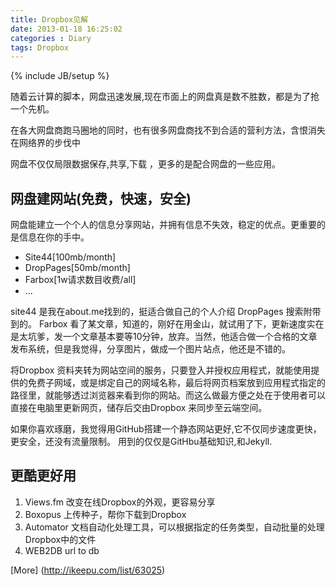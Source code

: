 ```yaml
---
title: Dropbox见解
date: 2013-01-18 16:25:02
categories : Diary
tags: Dropbox
---
```


{% include JB/setup %}


随着云计算的脚本，网盘迅速发展,现在市面上的网盘真是数不胜数，都是为了抢一个先机。

在各大网盘商跑马圈地的同时，也有很多网盘商找不到合适的营利方法，含恨消失在网络界的步伐中

网盘不仅仅局限数据保存,共享,下载 ，更多的是配合网盘的一些应用。

## 网盘建网站(免费，快速，安全)

网盘能建立一个个人的信息分享网站，并拥有信息不失效，稳定的优点。更重要的是信息在你的手中。

* Site44[100mb/month]
* DropPages[50mb/month]
* Farbox[1w请求数目收费/all]
* ...

<!-- more -->

site44 是我在about.me找到的，挺适合做自己的个人介绍
DropPages 搜索附带到的。
Farbox 看了某文章，知道的，刚好在用金山，就试用了下，更新速度实在是太坑爹，发一个文章基本要等10分钟，放弃。当然，他适合做一个合格的文章发布系统，但是我觉得，分享图片，做成一个图片站点，他还是不错的。


将Dropbox 资料夹转为网站空间的服务，只要登入并授权应用程式，就能使用提供的免费子网域，或是绑定自己的网域名称，最后将网页档案放到应用程式指定的路径里，就能够透过浏览器来看到你的网站。而这么做最方便之处在于使用者可以直接在电脑里更新网页，储存后交由Dropbox 来同步至云端空间。


如果你喜欢琢磨，我觉得用GitHub搭建一个静态网站更好,它不仅同步速度更快，更安全，还没有流量限制。
用到的仅仅是GitHbu基础知识,和Jekyll.


## 更酷更好用

1. Views.fm 改变在线Dropbox的外观，更容易分享
2. Boxopus  上传种子，帮你下载到Dropbox
3. Automator 文档自动化处理工具，可以根据指定的任务类型，自动批量的处理Dropbox中的文件
4. WEB2DB    url to db

[More] (http://ikeepu.com/list/63025)